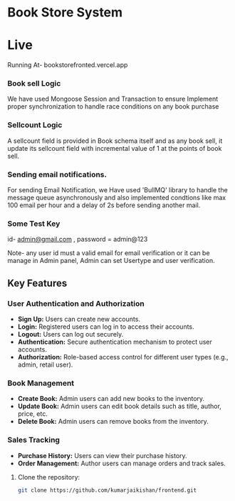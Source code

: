 # Book Store System


# Live
Running At- bookstorefronted.vercel.app

### Book sell Logic
We have used Mongoose Session and Transaction to ensure Implement proper synchronization to handle race conditions on any book purchase


### Sellcount Logic
A sellcount field is provided in Book schema itself and as any book sell, it update its sellcount field with incremental value of 1 at the points of book sell.

### Sending email notifications.
 For sending Email Notification, we Have used 'BullMQ' library to handle the message queue asynchronously and also implemented condtions like max 100 email per hour and a delay of 2s before sending another mail.

### Some Test Key
id- admin@gmail.com , password = admin@123

Note- any user id must a valid email for email verification or it can be manage in Admin panel, Admin can set Usertype and user verification.



## Key Features


### User Authentication and Authorization
- **Sign Up:** Users can create new accounts.
- **Login:** Registered users can log in to access their accounts.
- **Logout:** Users can log out securely.
- **Authentication:** Secure authentication mechanism to protect user accounts.
- **Authorization:** Role-based access control for different user types (e.g., admin, retail user).


### Book Management
- **Create Book:** Admin users can add new books to the inventory.
- **Update Book:** Admin users can edit book details such as title, author, price, etc.
- **Delete Book:** Admin users can remove books from the inventory.

### Sales Tracking
- **Purchase History:** Users can view their purchase history.
- **Order Management:** Author users can manage orders and track sales.



1. Clone the repository:

   ```bash
   git clone https://github.com/kumarjaikishan/frontend.git
